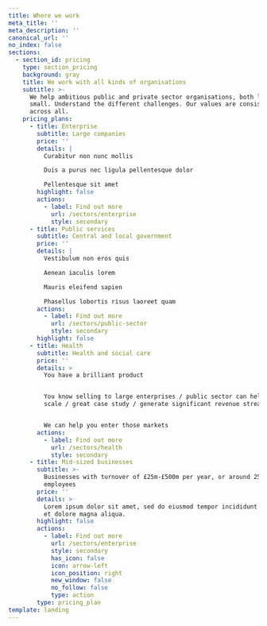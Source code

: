 ```yaml
---
title: Where we work
meta_title: ''
meta_description: ''
canonical_url: ''
no_index: false
sections:
  - section_id: pricing
    type: section_pricing
    background: gray
    title: We work with all kinds of organisations
    subtitle: >-
      We help ambitious public and private sector organisations, both large and
      small. Understand the different challenges. Our values are consistent
      across all.
    pricing_plans:
      - title: Enterprise
        subtitle: Large companies
        price: ''
        details: |
          Curabitur non nunc mollis

          Duis a purus nec ligula pellentesque dolor

          Pellentesque sit amet
        highlight: false
        actions:
          - label: Find out more
            url: /sectors/enterprise
            style: secondary
      - title: Public services
        subtitle: Central and local government
        price: ''
        details: |
          Vestibulum non eros quis

          Aenean iaculis lorem

          Mauris eleifend sapien

          Phasellus lobortis risus laoreet quam
        actions:
          - label: Find out more
            url: /sectors/public-sector
            style: secondary
        highlight: false
      - title: Health
        subtitle: Health and social care
        price: ''
        details: >
          You have a brilliant product


          You know selling to large enterprises / public sector can help you
          scale / great case study / generate significant revenue stream


          We can help you enter those markets
        actions:
          - label: Find out more
            url: /sectors/health
            style: secondary
      - title: Mid-sized businesses
        subtitle: >-
          Businesses with turnover of £25m-£500m per year, or around 250
          employees
        price: ''
        details: >
          Lorem ipsum dolor sit amet, sed do eiusmod tempor incididunt ut labore
          et dolore magna aliqua.
        highlight: false
        actions:
          - label: Find out more
            url: /sectors/enterprise
            style: secondary
            has_icon: false
            icon: arrow-left
            icon_position: right
            new_window: false
            no_follow: false
            type: action
        type: pricing_plan
template: landing
---
```

